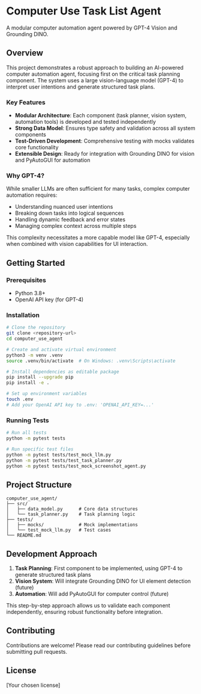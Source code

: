 # Computer Use Task List Agent

A modular computer automation agent powered by GPT-4 Vision and Grounding DINO.

## Overview

This project demonstrates a robust approach to building an AI-powered computer automation agent, focusing first on the critical task planning component. The system uses a large vision-language model (GPT-4) to interpret user intentions and generate structured task plans.

### Key Features

- **Modular Architecture**: Each component (task planner, vision system, automation tools) is developed and tested independently
- **Strong Data Model**: Ensures type safety and validation across all system components
- **Test-Driven Development**: Comprehensive testing with mocks validates core functionality
- **Extensible Design**: Ready for integration with Grounding DINO for vision and PyAutoGUI for automation

### Why GPT-4?

While smaller LLMs are often sufficient for many tasks, complex computer automation requires:
- Understanding nuanced user intentions
- Breaking down tasks into logical sequences
- Handling dynamic feedback and error states
- Managing complex context across multiple steps

This complexity necessitates a more capable model like GPT-4, especially when combined with vision capabilities for UI interaction.

## Getting Started

### Prerequisites

- Python 3.8+
- OpenAI API key (for GPT-4)

### Installation

```bash
# Clone the repository
git clone <repository-url>
cd computer_use_agent

# Create and activate virtual environment
python3 -m venv .venv
source .venv/bin/activate  # On Windows: .venv\Scripts\activate

# Install dependencies as editable package
pip install --upgrade pip
pip install -e .

# Set up environment variables
touch .env
# Add your OpenAI API key to .env: 'OPENAI_API_KEY=...'
```

### Running Tests

```bash
# Run all tests
python -m pytest tests

# Run specific test files
python -m pytest tests/test_mock_llm.py
python -m pytest tests/test_task_planner.py
python -m pytest tests/test_mock_screenshot_agent.py
```

## Project Structure

```
computer_use_agent/
├── src/
│   ├── data_model.py      # Core data structures
│   └── task_planner.py    # Task planning logic
├── tests/
│   ├── mocks/             # Mock implementations
│   └── test_mock_llm.py   # Test cases
└── README.md
```

## Development Approach

1. **Task Planning**: First component to be implemented, using GPT-4 to generate structured task plans
2. **Vision System**: Will integrate Grounding DINO for UI element detection (future)
3. **Automation**: Will add PyAutoGUI for computer control (future)

This step-by-step approach allows us to validate each component independently, ensuring robust functionality before integration.

## Contributing

Contributions are welcome! Please read our contributing guidelines before submitting pull requests.

## License

[Your chosen license]
